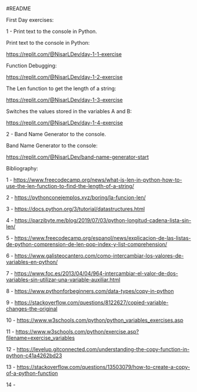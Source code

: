 #README

First Day exercises:

1 - Print text to the console in Python.


Print text to the console in Python:

https://replit.com/@NisarLDev/day-1-1-exercise



Function Debugging:

https://replit.com/@NisarLDev/day-1-2-exercise



The Len function to get the length of a string:

https://replit.com/@NisarLDev/day-1-3-exercise

Switches the values stored in the variables A and B:

https://replit.com/@NisarLDev/day-1-4-exercise



2 - Band Name Generator to the console.

 Band Name Generator to the console:

https://replit.com/@NisarLDev/band-name-generator-start






Bibliography:

1 - https://www.freecodecamp.org/news/what-is-len-in-python-how-to-use-the-len-function-to-find-the-length-of-a-string/

2 - https://pythonconejemplos.xyz/boring/la-funcion-len/

3 - https://docs.python.org/3/tutorial/datastructures.html

4 - https://parzibyte.me/blog/2019/07/03/python-longitud-cadena-lista-sin-len/

5 - https://www.freecodecamp.org/espanol/news/explicacion-de-las-listas-de-python-comprension-de-len-pop-index-y-list-comprehension/

6 - https://www.galisteocantero.com/como-intercambiar-los-valores-de-variables-en-python/

7 - https://www.foc.es/2013/04/04/964-intercambiar-el-valor-de-dos-variables-sin-utilizar-una-variable-auxiliar.html

8 - https://www.pythonforbeginners.com/data-types/copy-in-python

9 - https://stackoverflow.com/questions/8122627/copied-variable-changes-the-original

10 - https://www.w3schools.com/python/python_variables_exercises.asp

11 - https://www.w3schools.com/python/exercise.asp?filename=exercise_variables

12 - https://levelup.gitconnected.com/understanding-the-copy-function-in-python-c41a4262bd23

13 - https://stackoverflow.com/questions/13503079/how-to-create-a-copy-of-a-python-function

14 - 
